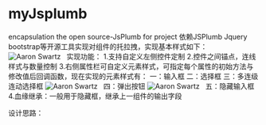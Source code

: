 # myJsplumb
encapsulation the open source-JsPlumb for project
依赖JSPlumb Jquery bootstrap等开源工具实现对组件的托拉拽，实现基本样式如下：
![Aaron Swartz](https://github.com/oOKevinOo/myJsplumb/raw/master/myJSPlump/sampleStyle.png)  
实现功能：
1.支持自定义左侧控件定制
2.控件之间锚点，连线样式与数量控制
3.右侧属性栏可自定义元素样式，可指定每个属性的初始方法与修改值后回调函数，现在实现的元素样式有：
  一：输入框
  二：选择框
  三：多连级连动选择框
  ![Aaron Swartz](https://github.com/oOKevinOo/myJsplumb/raw/master/myJSPlump/doubleSelect.png)  
  四：弹出按钮
  ![Aaron Swartz](https://github.com/oOKevinOo/myJsplumb/blob/master/myJSPlump/popupFrame.png)  
  五：隐藏输入框
4.血缘继承：一般用于隐藏框，继承上一组件的输出字段

设计思路：